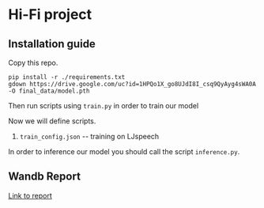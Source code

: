 # Hi-Fi project

## Installation guide

Copy this repo.

```shell
pip install -r ./requirements.txt
gdown https://drive.google.com/uc?id=1HPQo1X_go8UJdI8I_csq9QyAyg4sWA0A -O final_data/model.pth
```

Then run scripts using `train.py` in order to train our model

Now we will define scripts.

1. `train_config.json` -- training on LJspeech


In order to inference our model you should call the script `inference.py`.


## Wandb Report

[Link to report](https://wandb.ai/svak/Hi-Fi%20Project/reports/Hi-Fi-GAN-Report--Vmlldzo2MTUyOTMz?accessToken=d6q9c7dn2v9219to9q31uwu3h0750ib6k7apy1zz3jz0nfetpgf1qsk9fnzt9fb6)

